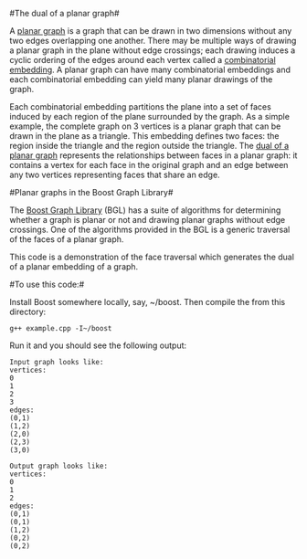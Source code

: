 #The dual of a planar graph#

A [planar graph](http://en.wikipedia.org/wiki/Planar_graph) is a graph that can be drawn in
two dimensions without any two edges overlapping one another. There may be multiple ways of
drawing a planar graph in the plane without edge crossings; each drawing induces a cyclic
ordering of the edges around each vertex called a 
[combinatorial embedding](http://en.wikipedia.org/wiki/Graph_embedding#Combinatorial_embedding).
A planar graph can have many combinatorial embeddings and each combinatorial embedding can
yield many planar drawings of the graph.

Each combinatorial embedding partitions the plane into a set of faces induced by each region of
the plane surrounded by the graph. As a simple example, the complete graph on 3 vertices is a
planar graph that can be drawn in the plane as a triangle. This embedding defines two faces: the
region inside the triangle and the region outside the triangle. The 
[dual of a planar graph](http://en.wikipedia.org/wiki/Dual_graph) represents the relationships
between faces in a planar graph: it contains a vertex for each face in the original graph and
an edge between any two vertices representing faces that share an edge.

#Planar graphs in the Boost Graph Library#

The [Boost Graph Library](http://www.boost.org/doc/libs/release/libs/graph/doc/index.html) (BGL) 
has a suite of algorithms for determining whether a graph is planar or not and drawing planar 
graphs without edge crossings. One of the algorithms provided in the BGL is a generic traversal
of the faces of a planar graph. 

This code is a demonstration of the face traversal which generates the dual of a planar 
embedding of a graph.

#To use this code:#

Install Boost somewhere locally, say, ~/boost. Then compile the from this directory:

    g++ example.cpp -I~/boost

Run it and you should see the following output:

    Input graph looks like:
    vertices: 
    0
    1
    2
    3
    edges: 
    (0,1)
    (1,2)
    (2,0)
    (2,3)
    (3,0)
    
    Output graph looks like:
    vertices: 
    0
    1
    2
    edges: 
    (0,1)
    (0,1)
    (1,2)
    (0,2)
    (0,2)
